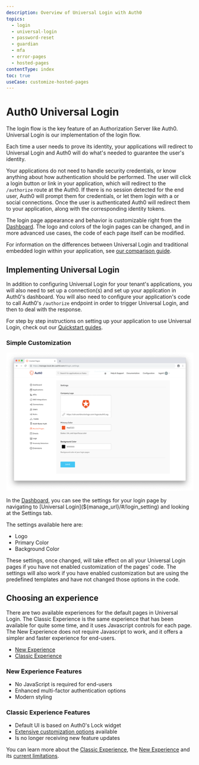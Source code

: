 ```yaml
---
description: Overview of Universal Login with Auth0
topics:
  - login
  - universal-login
  - password-reset
  - guardian
  - mfa
  - error-pages
  - hosted-pages
contentType: index
toc: true
useCase: customize-hosted-pages
---
```

# Auth0 Universal Login

The login flow is the key feature of an Authorization Server like Auth0. Universal Login is our implementation of the login flow.

Each time a user needs to prove its identity, your applications will redirect to Universal Login and Auth0 will do what's needed to guarantee the user's identity. 

Your applications do not need to handle security credentials, or know anything about how authentication should be performed. The user will click a login button or link in your application, which will redirect to the `/authorize` route at the Auth0. If there is no session detected for the end user, Auth0 will prompt them for credentials, or let them login with a or social connections. Once the user is authenticated Auth0 will redirect them to your application, along with the corresponding identity tokens.

The login page appearance and behavior is customizable right from the [Dashboard](${manage_url}). The logo and colors of the login pages can be changed, and in more advanced use cases, the code of each page itself can be modified.

For information on the differences between Universal Login and traditional embedded login within your application, see [our comparison guide](/guides/login/universal-vs-embedded).

## Implementing Universal Login

In addition to configuring Universal Login for your tenant's applications, you will also need to set up a connection(s) and set up your application in Auth0's dashboard. You will also need to configure your application's code to call Auth0's `/authorize` endpoint in order to trigger Universal Login, and then to deal with the response.

For step by step instructions on setting up your application to use Universal Login, check out our [Quickstart guides](/quickstarts).

### Simple Customization

![Customization Settings for Login Page](/media/articles/universal-login/settings.png)

In the [Dashboard](${manage_url}), you can see the settings for your login page by navigating to [Universal Login](${manage_url}/#/login_setting) and looking at the Settings tab.

The settings available here are:

* Logo
* Primary Color
* Background Color

These settings, once changed, will take effect on all your Universal Login pages if you have not enabled customization of the pages' code. The settings will also work if you have enabled customization but are using the predefined templates and have not changed those options in the code.

## Choosing an experience

There are two available experiences for the default pages in Universal Login. The Classic Experience is the same experience that has been available for quite some time, and it uses Javascript controls for each page. The New Experience does not require Javascript to work, and it offers a simpler and faster experience for end-users.

<div class="code-picker">
  <div class="languages-bar">
    <ul>
      <li class="active"><a href="#experience-new" data-toggle="tab">New Experience</a></li>
      <li><a href="#experience-classic" data-toggle="tab">Classic Experience</a></li>
    </ul>
  </div>
  <div class="tab-content">
    <div id="experience-new" class="tab-pane active">
      <h3>New Experience Features</h3>
      <ul>
        <li>No JavaScript is required for end-users</li>
        <li>Enhanced multi-factor authentication options</li>
        <li>Modern styling</li>
      </ul>
    </div>
    <div id="experience-classic" class="tab-pane">
      <h3>Classic Experience Features</h3>
      <ul>
        <li>Default UI is based on Auth0's Lock widget</li>
        <li><a href="/universal-login/advanced-customization">Extensive customization options</a> available</li>
        <li>Is no longer receiving new feature updates</li>
      </ul>
    </div>
  </div>
</div>

You can learn more about the [Classic Experience](/universal-login/classic), the [New Experience](/universal-login/new) and its [current limitations](/universal-login/new-experience-limitations).
